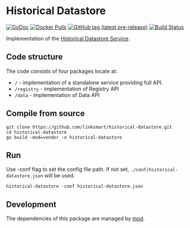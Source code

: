 Historical Datastore
===================
[![GoDoc](https://godoc.org/github.com/linksmart/historical-datastore?status.svg)](https://godoc.org/github.com/linksmart/historical-datastore)
[![Docker Pulls](https://img.shields.io/docker/pulls/linksmart/hds.svg)](https://hub.docker.com/r/linksmart/hds/tags)
[![GitHub tag (latest pre-release)](https://img.shields.io/github/tag-pre/linksmart/historical-datastore.svg?label=pre-release)](https://github.com/linksmart/historical-datastore/tags)
[![Build Status](https://travis-ci.com/linksmart/historical-datastore.svg?branch=master)](https://travis-ci.com/linksmart/historical-datastore)

Implementation of the [Historical Datastore Service](https://docs.linksmart.eu/display/HDS).

## Code structure

The code consists of four packages locate at:

* `/` - implementation of a standalone service providing full API.
* `/registry` - implementation of Registry API
* `/data` - implementation of Data API


## Compile from source

```
git clone https://github.com/linksmart/historical-datastore.git
cd historical-datastore
go build -mod=vendor -o historical-datastore
```


## Run
Use -conf flag to set the config file path. If not set, `./conf/historical-datastore.json` will be used.
```
historical-datastore -conf historical-datastore.json
```

## Development
The dependencies of this package are managed by [mod](https://github.com/golang/go/wiki/Modules).
